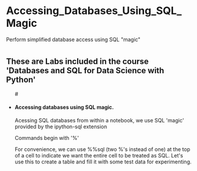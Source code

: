 # Accessing_Databases_Using_SQL_Magic
Perform simplified database access using SQL "magic"

# <h2>These are Labs included in the course 'Databases and SQL for Data Science with Python' </h2> 
<ul>
# <h4> <li> Accessing databases using SQL magic. </li> </h4>
<p>Acessing SQL databases from within a notebook, we use SQL 'magic' provided by the ipython-sql extension</p>
<p>Commands begin with '%'</p>
<p>For convenience, we can use %%sql (two %'s instead of one) at the top of a cell to indicate we want the entire cell to be treated as SQL. Let's use this to create a table and fill it with some test data for experimenting.</p>

</ul>
<p></p>
